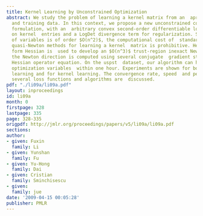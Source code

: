 ```yaml
---
title: Kernel Learning by Unconstrained Optimization
abstract: We study the problem of learning a kernel matrix from an  apriori kernel
  and training data. In this context, we propose a new unconstrained convex optimization
  formulation, with an  arbitrary convex second-order differentiable loss function
  on kernel  entries and a LogDet divergence term for regularization. Since the  number
  of variables is of order $O(n^2)$, the computational cost of  standard Newton and
  quasi-Newton methods for learning a kernel  matrix is prohibitive. Here an operator
  form Hessian is  used to develop an $O(n^3)$ trust-region inexact Newton method,  where
  the Newton direction is computed using several conjugate  gradient steps on the
  Hessian operator equation. On the uspst  dataset, our algorithm can handle 2 million
  optimization variables  within one hour. Experiments are shown for both linear (Mahalanobis)  metric
  learning and for kernel learning. The convergence rate, speed  and performance of
  several loss functions and algorithms are  discussed.
pdf: "./li09a/li09a.pdf"
layout: inproceedings
id: li09a
month: 0
firstpage: 328
lastpage: 335
page: 328-335
origpdf: http://jmlr.org/proceedings/papers/v5/li09a/li09a.pdf
sections: 
author:
- given: Fuxin
  family: Li
- given: Yunshan
  family: Fu
- given: Yu-Hong
  family: Dai
- given: Cristian
  family: Sminchisescu
- given: 
  family: jue
date: '2009-04-15 00:05:28'
publisher: PMLR
---
```

